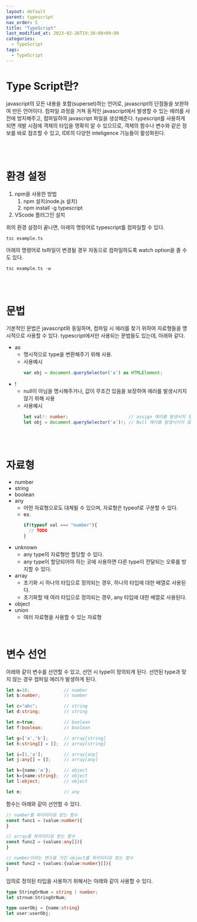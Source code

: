 ```yaml
---
layout: default
parent: typescript
nav_order: 5
title: "TypeScript"
last_modified_at: 2023-02-26T19:30:00+09:00
categories:
  - TypeScript
tags:
  - TypeScript
---
```


# Type Script란?

javascript의 모든 내용을 포함(superset)하는 언어로, javascript의 단점들을 보완하여 만든 언어이다. 컴파일 과정을 거쳐 동적인 javascript에서 발생할 수 있는 에러를 사전에 방지해주고, 컴파일하여 javascript 파일을 생성해준다.
typescript를 사용하게 되면 개발 시점에 객체의 타입을 명확히 알 수 있으므로, 객체의 함수나 변수와 같은 정보를 바로 참조할 수 있고, IDE의 다양한 inteligence 기능들이 활성화된다.

<br><br>
  

# 환경 설정

1. npm을 사용한 방법
   1. npm 설치(node.js 설치)
   2. npm install -g typescript
2. VScode 플러그인 설치

위의 환경 설정이 끝나면, 아래의 명렁어로 typescript를 컴파일할 수 있다.

    tsc example.ts

아래의 명령어로 ts파일이 변경될 경우 자동으로 컴파일하도록 watch option을 줄 수도 있다.

    tsc example.ts -w

<br><br>

# 문법

기본적인 문법은 javascript와 동일하며, 컴파일 시 에러를 찾기 위하여 자료형들을 명시적으로 사용할 수 있다.
typescript에서만 사용되는 문법들도 있는데, 아래와 같다.
* as
  * 명시적으로 type을 변환해주기 위해 사용.
  * 사용예시
      ```typescript
      var obj = document.querySelector('a') as HTMLElement;
      ```
* !
  * null이 아님을 명시해주거나, 값이 무조건 있음을 보장하여 에러를 발생시키지 않기 위해 사용
  * 사용예시
      ```typescript
      let val!: number;                       // assign 에러를 발생시지 않음.
      let obj = document.querySelector('a')!; // Null 에러를 발생시키지 않음.
      ```
<br><br>


# 자료형
* number
* string
* boolean
* any
  * 어떤 자료형으로도 대체될 수 있으며, 자료형은 typeof로 구분할 수 있다.
  * ex. 
    ```typescript
    if(typeof val === "number"){
      // TODO
    }
    ```
* unknown
  * any type의 자료형만 할당할 수 있다.
  * any type이 할당되어야 하는 곳에 사용하면 다른 type이 전달되는 오류를 방지할 수 있다.
* array
  * 초기화 시 하나의 타입으로 정의되는 경우, 하나의 타입에 대한 배열로 사용된다.
  * 초기화할 때 여러 타입으로 정의되는 경우, any 타입에 대한 배열로 사용된다.
* object 
* union
  * 여러 자료형을 사용할 수 있는 자료형

<br>

# 변수 선언
아래와 같이 변수를 선언할 수 있고, 선언 시 type이 정의되게 된다.
선언된 type과 맞지 않는 경우 컴파일 에러가 발생하게 된다.
```typescript
let a=10;             // number
let b:number;         // number

let c="abc";          // string
let d:string;         // string

let e=true;           // boolean
let f:boolean;        // boolean

let g=['a','b'];      // array[string]
let h:string[] = [];  // array[string]

let i=[1,'a'];        // array[any]
let j:any[] = [];     // array[any]

let k={name:'a'};     // object
let k={name:string};  // object
let l:object;         // object

let m;                // any
```

함수는 아래와 같이 선언할 수 있다.
```typescript
// number를 파라미터로 받는 함수
const func1 = (value:number){
}

// array를 파라미터로 받는 함수
const func2 = (values:any[]){
}

// number이라는 변수를 가진 object를 파라미터로 받는 함수
const func2 = (values:{value:number}[]){
}
```

임의로 정의된 타입을 사용하기 위해서는 아래와 같이 사용할 수 있다.
```typescript
type StringOrNum = string | number;
let strnum:StringOrNum;

type userObj = {name:string}
let user:userObj;
```